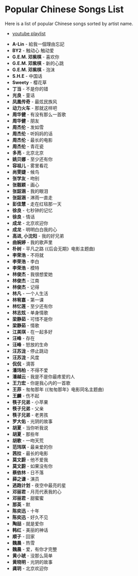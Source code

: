 # Popular Chinese Songs List
Here is a list of popular Chinese songs sorted by artist name.
* [youtube playlist](https://youtube.com/playlist?list=PLWgu8_LE5OqDIseiJXPK8KJz1Ome1sjmJ&si=ib24gW3reuGkxwvB)

- **A-Lin** - 給我一個理由忘記
- **BY2** - 触动心 触动爱
- **G.E.M. 邓紫棋** - 喜欢你
- **G.E.M. 邓紫棋** - 新的心跳
- **G.E.M. 邓紫棋** - 泡沫
- **S.H.E** - 中国话
- **Sweety** - 樱花草
- **丁当** - 不是你的错
- **光良** - 童话
- **凤凰传奇** - 最炫民族风
- **动力火车** - 那就这样吧
- **周华健** - 有没有那么一首歌
- **周华健** - 朋友
- **周杰伦** - 发如雪
- **周杰伦** - 听妈妈的话
- **周杰伦** - 最长的电影
- **周杰伦** - 青花瓷
- **多亮** - 北京北京
- **姚贝娜** - 至少还有你
- **容祖儿** - 雾里看花
- **尚雯婕** - 候鸟
- **张学友** - 吻别
- **张靓颖** - 画心
- **张韶涵** - 我的眼泪
- **张韶涵** - 淋雨一直走
- **彭佳慧** - 走在红毯那一天
- **徐良** - 七秒钟的记忆
- **徐良** - 情话
- **成龙** - 北京欢迎你
- **成龙** - 明明白白我的心
- **高进, 小沈阳** - 我的好兄弟
- **曲婉婷** - 我的歌声里
- **朴树** - 平凡之路 (《后会无期》电影主题曲)
- **李荣浩** - 不将就
- **李荣浩** - 李白
- **李荣浩** - 模特
- **林俊杰** - 我很想爱她
- **林俊杰** - 江南
- **林俊杰** - 记得
- **林凡** - 一个人生活
- **林宥嘉** - 第一课
- **林忆莲** - 至少还有你
- **林志炫** - 单身情歌
- **梁静茹** - 可惜不是你
- **梁静茹** - 情歌
- **江美琪** - 在一起多好
- **汪峰** - 存在
- **汪峰** - 怒放的生命
- **汪苏泷** - 停止跳动
- **汪苏泷** - 风度
- **侃侃** - 滴答
- **潘玮柏** - 不得不爱
- **潘越云** - 我是不是你最疼爱的人
- **王力宏** - 你是我心内的一首歌
- **王菲** - 匆匆那年 (《匆匆那年》电影同名主题曲)
- **王麟** - 伤不起
- **筷子兄弟** - 小苹果
- **筷子兄弟** - 父亲
- **筷子兄弟** - 老男孩
- **罗大佑** - 光阴的故事
- **胡夏** - 当你听我说
- **胡夏** - 那些年
- **胡歌** - 一吻天荒
- **范玮琪** - 最亲爱的你
- **茜拉** - 最长的电影
- **莫文蔚** - 他不爱我
- **莫文蔚** - 如果没有你
- **蔡依林** - 日不落
- **薛之谦** - 演员
- **逃跑计划** - 夜空中最亮的星
- **邓丽君** - 月亮代表我的心
- **邓丽君** - 甜蜜蜜
- **那英** - 默
- **陈奕迅** - 十年
- **陈奕迅** - 好久不见
- **陶喆** - 就是爱你
- **韩红** - 美丽的神话
- **顺子** - 回家
- **魏晨** - 热雪
- **魏晨** - 爱，有你才完整
- **黄小琥** - 没那么简单
- **黄晓明** - 光阴的故事
- **龚玥** - 北京欢迎你
